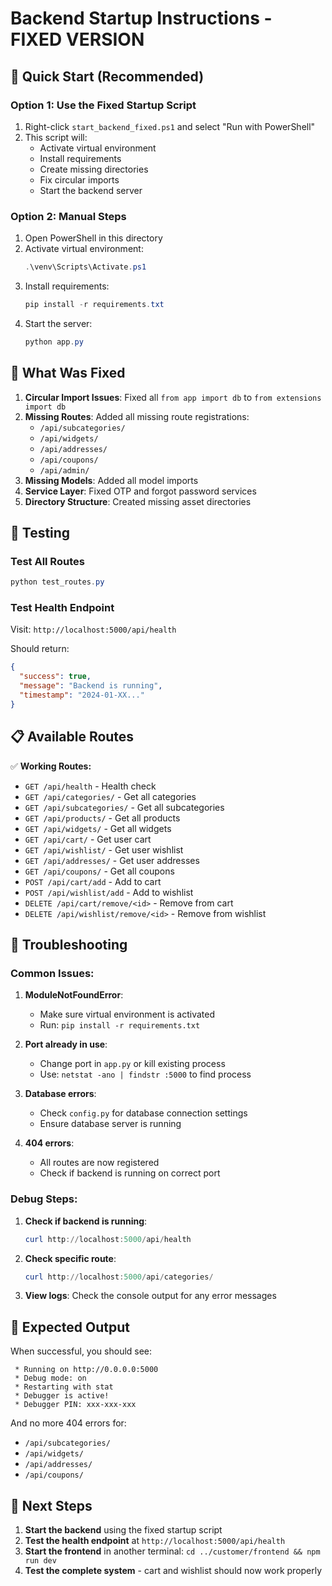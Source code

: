 # Backend Startup Instructions - FIXED VERSION

## 🚀 Quick Start (Recommended)

### Option 1: Use the Fixed Startup Script
1. Right-click `start_backend_fixed.ps1` and select "Run with PowerShell"
2. This script will:
   - Activate virtual environment
   - Install requirements
   - Create missing directories
   - Fix circular imports
   - Start the backend server

### Option 2: Manual Steps
1. Open PowerShell in this directory
2. Activate virtual environment:
   ```powershell
   .\venv\Scripts\Activate.ps1
   ```
3. Install requirements:
   ```powershell
   pip install -r requirements.txt
   ```
4. Start the server:
   ```powershell
   python app.py
   ```

## 🔧 What Was Fixed

1. **Circular Import Issues**: Fixed all `from app import db` to `from extensions import db`
2. **Missing Routes**: Added all missing route registrations:
   - `/api/subcategories/`
   - `/api/widgets/`
   - `/api/addresses/`
   - `/api/coupons/`
   - `/api/admin/`
3. **Missing Models**: Added all model imports
4. **Service Layer**: Fixed OTP and forgot password services
5. **Directory Structure**: Created missing asset directories

## 🧪 Testing

### Test All Routes
```powershell
python test_routes.py
```

### Test Health Endpoint
Visit: `http://localhost:5000/api/health`

Should return:
```json
{
  "success": true,
  "message": "Backend is running",
  "timestamp": "2024-01-XX..."
}
```

## 📋 Available Routes

✅ **Working Routes:**
- `GET /api/health` - Health check
- `GET /api/categories/` - Get all categories
- `GET /api/subcategories/` - Get all subcategories
- `GET /api/products/` - Get all products
- `GET /api/widgets/` - Get all widgets
- `GET /api/cart/` - Get user cart
- `GET /api/wishlist/` - Get user wishlist
- `GET /api/addresses/` - Get user addresses
- `GET /api/coupons/` - Get all coupons
- `POST /api/cart/add` - Add to cart
- `POST /api/wishlist/add` - Add to wishlist
- `DELETE /api/cart/remove/<id>` - Remove from cart
- `DELETE /api/wishlist/remove/<id>` - Remove from wishlist

## 🚨 Troubleshooting

### Common Issues:

1. **ModuleNotFoundError**: 
   - Make sure virtual environment is activated
   - Run: `pip install -r requirements.txt`

2. **Port already in use**: 
   - Change port in `app.py` or kill existing process
   - Use: `netstat -ano | findstr :5000` to find process

3. **Database errors**: 
   - Check `config.py` for database connection settings
   - Ensure database server is running

4. **404 errors**: 
   - All routes are now registered
   - Check if backend is running on correct port

### Debug Steps:

1. **Check if backend is running**:
   ```powershell
   curl http://localhost:5000/api/health
   ```

2. **Check specific route**:
   ```powershell
   curl http://localhost:5000/api/categories/
   ```

3. **View logs**: Check the console output for any error messages

## 🎯 Expected Output

When successful, you should see:
```
 * Running on http://0.0.0.0:5000
 * Debug mode: on
 * Restarting with stat
 * Debugger is active!
 * Debugger PIN: xxx-xxx-xxx
```

And no more 404 errors for:
- `/api/subcategories/`
- `/api/widgets/`
- `/api/addresses/`
- `/api/coupons/`

## 🚀 Next Steps

1. **Start the backend** using the fixed startup script
2. **Test the health endpoint** at `http://localhost:5000/api/health`
3. **Start the frontend** in another terminal: `cd ../customer/frontend && npm run dev`
4. **Test the complete system** - cart and wishlist should now work properly
